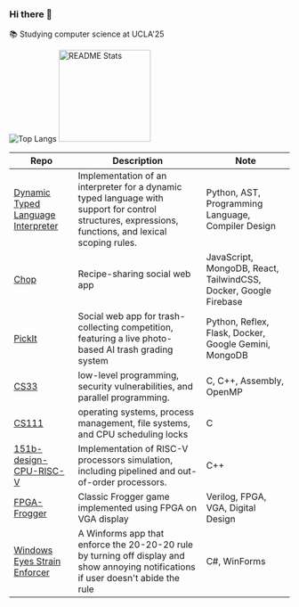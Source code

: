 ### Hi there 👋

📚 Studying computer science at UCLA'25
<!--
**henrynvn09/henrynvn09** is a ✨ _special_ ✨ repository because its `README.md` (this file) appears on your GitHub profile.

Here are some ideas to get you started:

- 🔭 I’m currently working on ...
- 🌱 I’m currently learning ...
- 👯 I’m looking to collaborate on ...
- 🤔 I’m looking for help with ...
- 💬 Ask me about ...
- 📫 How to reach me: ...
- 😄 Pronouns: ...
- ⚡ Fun fact: ...
-->
![Top Langs](https://github-readme-stats.vercel.app/api/top-langs/?username=anuraghazra&layout=compact)
<img src="https://github-readme-stats.vercel.app/api?username=henrynvn09&show_icons=true&count_private=true&theme=vue" alt="README Stats" height=165 />


| Repo                | Description                                                             | Note              |
|---------------------|---------------------------------------------------------------------------------|-------------------------|
| [Dynamic Typed Language Interpreter](https://github.com/henrynvn09/dynamic-typed-language-interpreter)        | Implementation of an interpreter for a dynamic typed language with support for control structures, expressions, functions, and lexical scoping rules. | Python, AST, Programming Language, Compiler Design |
| [Chop](https://github.com/henrynvn09/chop-recipes-web)                | Recipe-sharing social web app                | JavaScript, MongoDB, React, TailwindCSS, Docker, Google Firebase |
| [PickIt](https://github.com/henrynvn09/pickit)              | Social web app for trash-collecting competition, featuring a live photo-based AI trash grading system | Python, Reflex, Flask, Docker, Google Gemini, MongoDB |
| [CS33](https://github.com/henrynvn09/cs33)                | low-level programming, security vulnerabilities, and parallel programming. | C, C++, Assembly, OpenMP |
| [CS111](https://github.com/henrynvn09/cs111-operating-system)               | operating systems, process management, file systems, and CPU scheduling locks | C               |
| [151b-design-CPU-RISC-V](https://github.com/henrynvn09/151b-design-CPU-RISC-V) | Implementation of RISC-V processors simulation, including pipelined and out-of-order processors. | C++                     |
| [FPGA-Frogger](https://github.com/henrynvn09/verilog-frogger-game-FPGAs)        | Classic Frogger game implemented using FPGA on VGA display | Verilog, FPGA, VGA, Digital Design     |
| [Windows Eyes Strain Enforcer](https://github.com/henrynvn09/Reduce_Eye_Strain)    | A Winforms app that enforce the 20-20-20 rule by turning off display and show annoying notifications if user doesn't abide the rule  | C#, WinForms     |
